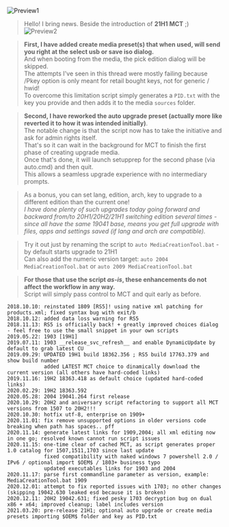 ![Preview1](https://i.imgur.com/EEQbC2k.png)

>Hello! I bring news. Beside the introduction of **21H1 MCT** ;)  
![Preview2](https://i.imgur.com/dHYAHiT.png)

>**First, I have added create media preset(s) that when used, will send you right at the select usb or save iso dialog.**  
>And when booting from the media, the pick edition dialog will be skipped.  
>The attempts I've seen in this thread were mostly failing because /Pkey option is only meant for retail bought keys, not for generic / hwid!  
>To overcome this limitation script simply generates a `PID.txt` with the key you provide and  then adds it to the media `sources` folder.  

>**Second, I have reworked the auto upgrade preset (actually more like reverted it to how it was intended initially)**.  
>The notable change is that the script now has to take the initiative and ask for admin rights itself.  
>That's so it can wait in the background for MCT to finish the first phase of creating upgrade media.  
>Once that's done, it will launch setupprep for the second phase (via auto.cmd) and then quit.  
>This allows a seamless upgrade experience with no intermediary prompts.  

>As a bonus, you can set lang, edition, arch, key to upgrade to a different edition than the current one!  
>_I have done plenty of such upgrades today going forward and backward from/to 20H1/20H2/21H1 switching edition several times - since all have the same 19041 base, means you get full upgrade with files, apps and settings saved (if lang and arch are compatible)._  

>Try it out just by renaming the script to `auto MediaCreationTool.bat` - by default starts upgrade to 21H1  
>Can also add the numeric version target: `auto 2004 MediaCreationTool.bat` or `auto 2009 MediaCreationTool.bat`   

>**For those that use the script _as-is_, these enhancements do not affect the workflow in any way.**  
>Script will simply pass control to MCT and quit early as before.

```
2018.10.10: reinstated 1809 [RS5]! using native xml patching for products.xml; fixed syntax bug with exit/b
2018.10.12: added data loss warning for RS5
2018.11.13: RS5 is officially back! + greatly improved choices dialog - feel free to use the small snippet in your own scripts
2019.05.22: 1903 [19H1]
2019.07.11: 1903 __release_svc_refresh__ and enable DynamicUpdate by default to grab latest CU
2019.09.29: UPDATED 19H1 build 18362.356 ; RS5 build 17763.379 and show build number
            added LATEST MCT choice to dinamically download the current version (all others have hard-coded links)
2019.11.16: 19H2 18363.418 as default choice (updated hard-coded links)
2020.02.29: 19H2 18363.592
2020.05.28: 2004 19041.264 first release
2020.10.29: 20H2 and aniversary script refactoring to support all MCT versions from 1507 to 20H2!!!
2020.10.30: hotfix utf-8, enterprise on 1909+
2020.11.01: fix remove unsupported options in older versions code breaking when path has spaces.. pff
2020.11.14: generate latest links for 1909,2004; all xml editing now in one go; resolved known cannot run script issues
2020.11.15: one-time clear of cached MCT, as script generates proper 1.0 catalog for 1507,1511,1703 since last update
            fixed compatibility with naked windows 7 powershell 2.0 / IPv6 / optional import $OEM$ / 1803+ business typo
            updated executables links for 1903 and 2004
2020.11.17: parse first commandline parameter as version, example: MediaCreationTool.bat 1909
2020.12.01: attempt to fix reported issues with 1703; no other changes (skipping 19042.630 leaked esd because it is broken)
2020.12.11: 20H2 19042.631; fixed pesky 1703 decryption bug on dual x86 + x64; improved cleanup; label includes version  
2021.03.20: pre-release 21H1; optional auto upgrade or create media presets importing $OEM$ folder and key as PID.txt
```